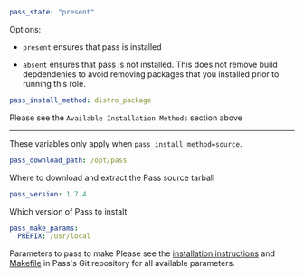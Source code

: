 ```yaml
pass_state: "present"
```

Options:

- `present` ensures that pass is installed

- `absent` ensures that pass is not installed. This does not remove build depdendenies to avoid removing packages that you installed prior to running this role.

``` yaml
pass_install_method: distro_package
```

Please see the `Available Installation Methods` section above

----

These variables only apply when `pass_install_method=source`.

``` yaml
pass_download_path: /opt/pass
```

Where to download and extract the Pass source tarball

``` yaml
pass_version: 1.7.4
```
Which version of Pass to instalt

``` yaml
pass_make_params:
  PREFIX: /usr/local
```

Parameters to pass to make
Please see the [installation instructions](https://git.zx2c4.com/password-store/tree/INSTALL) and [Makefile](https://git.zx2c4.com/password-store/tree/Makefile) in Pass's Git repository for all available parameters.
